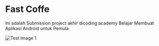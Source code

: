 # Fast Coffe

Ini adalah Submission project akhir dicoding academy Belajar Membuat Aplikasi Android untuk Pemula

![Test Image 1](https://drive.google.com/file/d/1OL8S8SzIHL9vNzS0CkvMamxVtd8u5JNG/view?usp=sharing)

